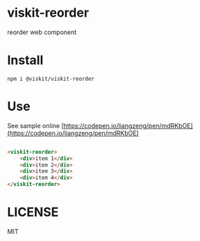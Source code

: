 # viskit-reorder
reorder web component

# Install

    npm i @viskit/viskit-reorder

# Use

See sample online [https://codepen.io/liangzeng/pen/mdRKbOE](https://codepen.io/liangzeng/pen/mdRKbOE)

```html

<viskit-reorder>
    <div>item 1</div>
    <div>item 2</div>
    <div>item 3</div>
    <div>item 4</div>    
</viskit-reorder>

```

# LICENSE
MIT
